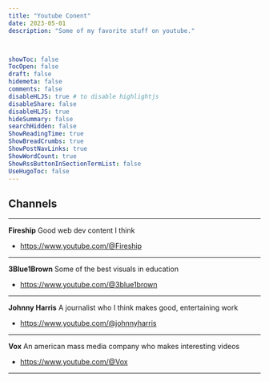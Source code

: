 ```yaml
---
title: "Youtube Conent"
date: 2023-05-01
description: "Some of my favorite stuff on youtube."



showToc: false
TocOpen: false
draft: false
hidemeta: false
comments: false
disableHLJS: true # to disable highlightjs
disableShare: false
disableHLJS: true
hideSummary: false
searchHidden: false
ShowReadingTime: true
ShowBreadCrumbs: true
ShowPostNavLinks: true
ShowWordCount: true
ShowRssButtonInSectionTermList: false
UseHugoToc: false
---
```


## Channels 
---
**Fireship**
Good web dev content I think 
-   https://www.youtube.com/@Fireship
---

**3Blue1Brown**
Some of the best visuals in education
-   https://www.youtube.com/@3blue1brown
---

**Johnny Harris**
A journalist who I think makes good, entertaining work 
-   https://www.youtube.com/@johnnyharris
---

**Vox**
An american mass media company who makes interesting videos 
-   https://www.youtube.com/@Vox
---

